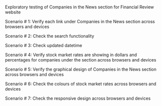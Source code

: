 Exploratory testing of Companies in the News section for Financial Review website

Scenario # 1: Verify each link under Companies in the News section across browsers and devices

Scenario # 2: Check the search functionality

Scenario # 3: Check updated datetime 

Scenario # 4: Verify stock market rates are showing in dollars and percentages for companies under the section across browsers and devices

Scenario # 5: Verify the graphical design of Companies in the News section across browsers and devices

Scenario # 6: Check the colours of stock market rates across browsers and devices

Scenario # 7: Check the responsive design across browsers and devices